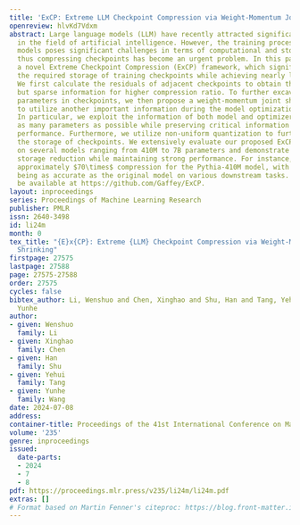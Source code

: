 ```yaml
---
title: 'ExCP: Extreme LLM Checkpoint Compression via Weight-Momentum Joint Shrinking'
openreview: hlvKd7Vdxm
abstract: Large language models (LLM) have recently attracted significant attention
  in the field of artificial intelligence. However, the training process of these
  models poses significant challenges in terms of computational and storage capacities,
  thus compressing checkpoints has become an urgent problem. In this paper, we propose
  a novel Extreme Checkpoint Compression (ExCP) framework, which significantly reduces
  the required storage of training checkpoints while achieving nearly lossless performance.
  We first calculate the residuals of adjacent checkpoints to obtain the essential
  but sparse information for higher compression ratio. To further excavate the redundancy
  parameters in checkpoints, we then propose a weight-momentum joint shrinking method
  to utilize another important information during the model optimization, i.e., momentum.
  In particular, we exploit the information of both model and optimizer to discard
  as many parameters as possible while preserving critical information to ensure optimal
  performance. Furthermore, we utilize non-uniform quantization to further compress
  the storage of checkpoints. We extensively evaluate our proposed ExCP framework
  on several models ranging from 410M to 7B parameters and demonstrate significant
  storage reduction while maintaining strong performance. For instance, we achieve
  approximately $70\times$ compression for the Pythia-410M model, with the final performance
  being as accurate as the original model on various downstream tasks. Codes will
  be available at https://github.com/Gaffey/ExCP.
layout: inproceedings
series: Proceedings of Machine Learning Research
publisher: PMLR
issn: 2640-3498
id: li24m
month: 0
tex_title: "{E}x{CP}: Extreme {LLM} Checkpoint Compression via Weight-Momentum Joint
  Shrinking"
firstpage: 27575
lastpage: 27588
page: 27575-27588
order: 27575
cycles: false
bibtex_author: Li, Wenshuo and Chen, Xinghao and Shu, Han and Tang, Yehui and Wang,
  Yunhe
author:
- given: Wenshuo
  family: Li
- given: Xinghao
  family: Chen
- given: Han
  family: Shu
- given: Yehui
  family: Tang
- given: Yunhe
  family: Wang
date: 2024-07-08
address:
container-title: Proceedings of the 41st International Conference on Machine Learning
volume: '235'
genre: inproceedings
issued:
  date-parts:
  - 2024
  - 7
  - 8
pdf: https://proceedings.mlr.press/v235/li24m/li24m.pdf
extras: []
# Format based on Martin Fenner's citeproc: https://blog.front-matter.io/posts/citeproc-yaml-for-bibliographies/
---
```


